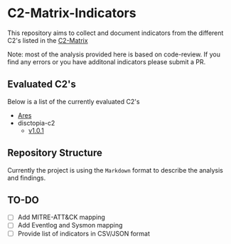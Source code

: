 # C2-Matrix-Indicators

This repository aims to collect and document indicators from the different C2's listed in the [C2-Matrix](https://www.thec2matrix.com/)

Note: most of the analysis provided here is based on code-review. If you find any errors or you have additonal indicators please submit a PR.

## Evaluated C2's

Below is a list of the currently evaluated C2's

- [Ares](https://github.com/sweetsoftware/Ares)
- disctopia-c2
  - [v1.0.1](https://github.com/nasbench/C2-Matrix-Indicators/tree/main/disctopia-c2/1.0.1)

## Repository Structure

Currently the project is using the ``Markdown`` format to describe the analysis and findings.

## TO-DO

- [ ] Add MITRE-ATT&CK mapping
- [ ] Add Eventlog and Sysmon mapping
- [ ] Provide list of indicators in CSV/JSON format
